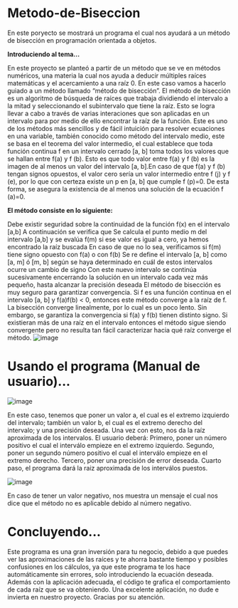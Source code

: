 # Metodo-de-Biseccion
En este poryecto se mostrará un programa el cual nos ayudará a un método de bisección en programación orientada a objetos. 

**Introduciendo al tema…**

En este proyecto se planteó a partir de un método que se ve en métodos numéricos, una materia la cual nos ayuda a deducir múltiples raíces matemáticas y el acercamiento a una raíz 0. En este caso vamos a hacerlo guiado a un método llamado “método de bisección”.
El método de bisección es un algoritmo de búsqueda de raíces que trabaja dividiendo el intervalo a la mitad y seleccionando el subintervalo que tiene la raíz. Esto se logra llevar a cabo a través de varias interaciones que son aplicadas en un intervalo para por medio de ello encontrar la raíz de la función. Este es uno de los métodos más sencillos y de fácil intuición para resolver ecuaciones en una variable, también conocido como método del intervalo medio, este se basa en el teorema del valor intermedio, el cual establece que toda función continua f  en un intervalo cerrado [a, b] toma todos los valores que se hallan entre f(a) y f (b). Esto es que todo valor entre f(a) y f (b) es la imagen de al menos un valor del intervalo [a, b].En caso de que f(a) y f (b) tengan signos opuestos, el valor cero sería un valor intermedio entre f (j) y f (e), por lo que con certeza existe un p en [a, b] que cumple f (p)=0. De esta forma, se asegura la existencia de al menos una solución de la ecuación f (a)=0.

**El método consiste en lo siguiente:**

Debe existir seguridad sobre la continuidad de la función f(x) en el intervalo [a,b]
A continuación se verifica que 
Se calcula el punto medio m del intervalo [a,b] y se evalúa f(m) si ese valor es igual a cero, ya hemos encontrado la raíz buscada
En caso de que no lo sea, verificamos si f(m) tiene signo opuesto con f(a) o con f(b)
Se re define el intervalo [a, b] como [a, m] ó [m, b] según se haya determinado en cuál de estos intervalos ocurre un cambio de signo
Con este nuevo intervalo se continúa sucesivamente encerrando la solución en un intervalo cada vez más pequeño, hasta alcanzar la precisión deseada
El método de bisección es muy seguro para garantizar convergencia.  Si f es una función continua en el intervalo [a, b] y f(a)f(b) < 0, entonces este método converge a la raíz de f.
La bisección converge linealmente, por lo cual es un poco lento. Sin embargo, se garantiza la convergencia si f(a) y f(b) tienen distinto signo.
Si existieran más de una raíz en el intervalo entonces el método sigue siendo convergente pero no resulta tan fácil caracterizar hacia qué raíz converge el método.
![image](https://github.com/Juan22110374/Metodo-de-Biseccion/assets/136865637/212ee79e-3263-441f-b9dc-c85d4b4481d8)

# Usando el programa (Manual de usuario)... 

![image](https://github.com/Juan22110374/Metodo-de-Biseccion/assets/136865637/c38a17ae-59a5-4501-823f-1c9e7a063c7f)
 
En este caso, tenemos que poner un valor a, el cual es el extremo izquierdo del intervalo; también un valor b, el cual es el extremo derecho del intervalo; y una precisión deseada. Una vez con esto, nos da la raíz aproximada de los intervalos. 
El usuario deberá:
Primero, poner un número positivo el cual el interválo empieze en el extremo izquierdo.
Segundo, poner un segundo número positivo el cual el interválo empieze en el extremo derecho.
Tercero, poner una precisión de error deseada. 
Cuarto paso, el programa dará la raiz aproximada de los interválos puestos.

 ![image](https://github.com/Juan22110374/Metodo-de-Biseccion/assets/136865637/1ac3b603-3132-4f87-bfd2-a7cb68413fc5)

En caso de tener un valor negativo, nos muestra un mensaje el cual nos dice que el método no es aplicable debido al número negativo. 




# Concluyendo...

Este programa es una gran inversión para tu negocio, debido a que puedes ver las aproximaciones de las raíces y te ahorra bastante tiempo y posibles confusiones en los cálculos, ya que este programa te los hace automáticamente sin errores, solo introduciendo la ecuación deseada. Además con la aplicación adecuada, el código te grafica el comportamiento de cada raíz que se va obteniendo. Una excelente aplicación, no dude e invierta en nuestro proyecto. Gracias por su atención.
